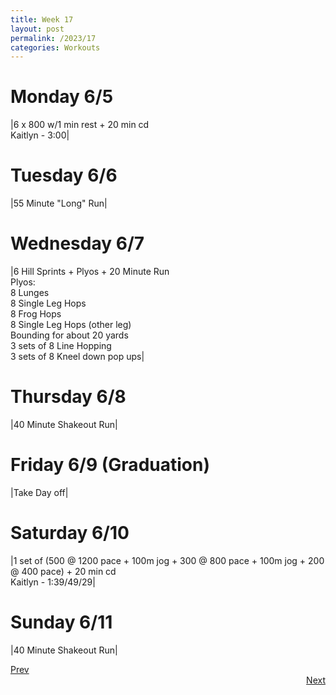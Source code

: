 ```yaml
---
title: Week 17
layout: post
permalink: /2023/17
categories: Workouts
---
```


# Monday 6/5

|6 x 800 w/1 min rest + 20 min cd <br> Kaitlyn - 3:00|

# Tuesday 6/6

|55 Minute "Long" Run|

# Wednesday 6/7 

|6 Hill Sprints + Plyos + 20 Minute Run <br> Plyos: <br> 8 Lunges <br> 8 Single Leg Hops <br> 8 Frog Hops <br> 8 Single Leg Hops (other leg) <br> Bounding for about 20 yards <br> 3 sets of 8 Line Hopping <br> 3 sets of 8 Kneel down pop ups| 

# Thursday 6/8

|40 Minute Shakeout Run|

# Friday 6/9 (Graduation) 

|Take Day off|

# Saturday 6/10

|1 set of (500 @ 1200 pace + 100m jog + 300 @ 800 pace + 100m jog + 200 @ 400 pace) + 20 min cd <br> Kaitlyn - 1:39/49/29|

# Sunday 6/11

|40 Minute Shakeout Run|

<div style="text-align: left"> <a href="{{site.baseurl}}/2023/16">Prev</a></div> 
<div style="text-align: right"> <a href="{{site.baseurl}}/2023/18">Next</a></div>